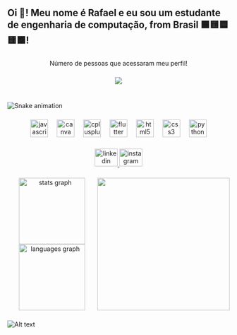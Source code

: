 <h2 align="left">Oi 👋! Meu nome é Rafael e eu sou um estudante de engenharia de computação, from  Brasil 🟩🟨🟦🟨🟩!</h2>

###

<p align="center">Número de pessoas que acessaram meu perfil!</p>

###

<div align="center">
  <img src="https://profile-counter.glitch.me/RafaelSR44/count.svg?"  />
</div>

###

<br clear="both">

<img src="https://raw.githubusercontent.com/RafaelSR44/RafaelSR44/output/snake.svg" alt="Snake animation" />

###

<div align="center">
  <img src="https://cdn.jsdelivr.net/gh/devicons/devicon/icons/javascript/javascript-original.svg" height="40" alt="javascript logo"  />
  <img width="12" />
  <img src="https://cdn.jsdelivr.net/gh/devicons/devicon/icons/canva/canva-original.svg" height="40" alt="canva logo"  />
  <img width="12" />
  <img src="https://cdn.jsdelivr.net/gh/devicons/devicon/icons/cplusplus/cplusplus-original.svg" height="40" alt="cplusplus logo"  />
  <img width="12" />
  <img src="https://cdn.jsdelivr.net/gh/devicons/devicon/icons/flutter/flutter-original.svg" height="40" alt="flutter logo"  />
  <img width="12" />
  <img src="https://cdn.jsdelivr.net/gh/devicons/devicon/icons/html5/html5-original.svg" height="40" alt="html5 logo"  />
  <img width="12" />
  <img src="https://cdn.jsdelivr.net/gh/devicons/devicon/icons/css3/css3-original.svg" height="40" alt="css3 logo"  />
  <img width="12" />
  <img src="https://cdn.jsdelivr.net/gh/devicons/devicon/icons/python/python-original.svg" height="40" alt="python logo"  />
</div>

###

<div align="center">
  <a href="https://www.linkedin.com/in/rafael-santana-rodrigues/" target="_blank">
    <img src="https://raw.githubusercontent.com/maurodesouza/profile-readme-generator/master/src/assets/icons/social/linkedin/default.svg" width="52" height="40" alt="linkedin logo"  />
  </a>
  <a href="https://www.instagram.com/rafael_sr44/" target="_blank">
    <img src="https://raw.githubusercontent.com/maurodesouza/profile-readme-generator/master/src/assets/icons/social/instagram/default.svg" width="52" height="40" alt="instagram logo"  />
  </a>
</div>

###

<img align="right" height="300" src="https://www.icegif.com/wp-content/uploads/icegif-1622.gif"  />

###

<div align="center">
  <img src="https://github-readme-stats.vercel.app/api?username=RafaelSR44&hide_title=false&hide_rank=false&show_icons=true&include_all_commits=true&count_private=true&disable_animations=false&theme=dracula&locale=en&hide_border=false" height="150" alt="stats graph"  />
  <img src="https://github-readme-stats.vercel.app/api/top-langs?username=RafaelSR44&locale=en&hide_title=false&layout=compact&card_width=320&langs_count=5&theme=dracula&hide_border=false" height="150" alt="languages graph"  />
</div>

###

![Alt text](https://spotify-recently-played-readme.vercel.app/api?user=22nuv3t7cebfczjl7vvbhhlea)

